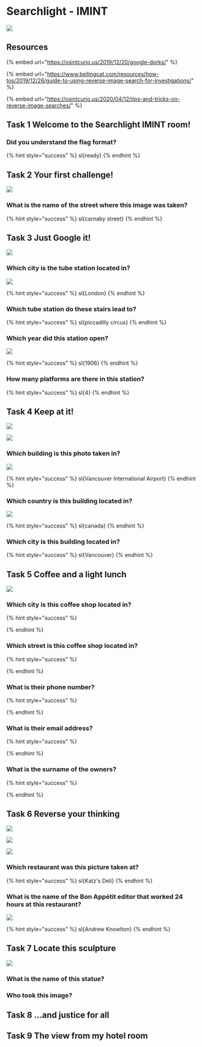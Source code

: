 # Searchlight - IMINT

![](../.gitbook/assets/image%20%28201%29.png)

## Resources

{% embed url="https://osintcurio.us/2019/12/20/google-dorks/" %}

{% embed url="https://www.bellingcat.com/resources/how-tos/2019/12/26/guide-to-using-reverse-image-search-for-investigations/" %}

{% embed url="https://osintcurio.us/2020/04/12/tips-and-tricks-on-reverse-image-searches/" %}



## Task 1 Welcome to the Searchlight IMINT room!

### Did you understand the flag format?

{% hint style="success" %}
sl{ready}
{% endhint %}

## Task 2 Your first challenge!

![](../.gitbook/assets/image%20%28196%29.png)

### What is the name of the street where this image was taken?

{% hint style="success" %}
sl{carnaby street}
{% endhint %}

## Task 3 Just Google it!

![](../.gitbook/assets/image%20%28200%29.png)

### Which city is the tube station located in?

![](../.gitbook/assets/image%20%28211%29.png)

{% hint style="success" %}
sl{London}
{% endhint %}

### Which tube station do these stairs lead to?

{% hint style="success" %}
sl{piccadilly circus}
{% endhint %}

### Which year did this station open?

![](../.gitbook/assets/image%20%28204%29.png)

{% hint style="success" %}
sl{1906}
{% endhint %}

### How many platforms are there in this station?

{% hint style="success" %}
sl{4}
{% endhint %}

## Task 4 Keep at it!

![](../.gitbook/assets/image%20%28199%29.png)

![](../.gitbook/assets/image%20%28214%29.png)

### Which building is this photo taken in?

![](../.gitbook/assets/image%20%28219%29.png)

{% hint style="success" %}
sl{Vancouver International Airport}
{% endhint %}

### Which country is this building located in?

![](../.gitbook/assets/image%20%28197%29.png)

{% hint style="success" %}
sl{canada}
{% endhint %}

### Which city is this building located in?

{% hint style="success" %}
sl{Vancouver}
{% endhint %}

## Task 5 Coffee and a light lunch

![](../.gitbook/assets/image%20%28206%29.png)

### Which city is this coffee shop located in?

{% hint style="success" %}

{% endhint %}

### Which street is this coffee shop located in?

{% hint style="success" %}

{% endhint %}

### What is their phone number?

{% hint style="success" %}

{% endhint %}

### What is their email address?

{% hint style="success" %}

{% endhint %}

### What is the surname of the owners?

{% hint style="success" %}

{% endhint %}

## Task 6 Reverse your thinking

![](../.gitbook/assets/image%20%28217%29.png)

![](../.gitbook/assets/image%20%28220%29.png)

![](../.gitbook/assets/image%20%28223%29.png)

### Which restaurant was this picture taken at?

{% hint style="success" %}
sl{Katz's Deli}
{% endhint %}

### What is the name of the Bon Appétit editor that worked 24 hours at this restaurant?

![](../.gitbook/assets/image%20%28210%29.png)

{% hint style="success" %}
sl{Andrew Knowlton}
{% endhint %}

## Task 7 Locate this sculpture

![](../.gitbook/assets/image%20%28203%29.png)

### What is the name of this statue?



### Who took this image?



## Task 8 ...and justice for all

## Task 9 The view from my hotel room

